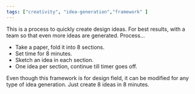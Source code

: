 ```yaml
---
tags: ["creativity", "idea-generation","framework" ]
---
```


This is a process to quickly create design ideas. For best results, with a team so that even more ideas are generated. Process...

- Take a paper, fold it into 8 sections.
- Set time for 8 minutes.
- Sketch an idea in each section.
- One idea per section, continue till timer goes off.

Even though this framework is for design field, it can be modified for any type of idea generation. Just create 8 ideas in 8 minutes.